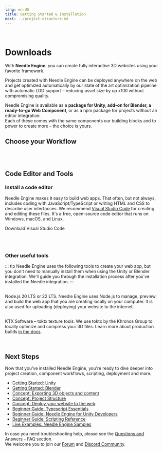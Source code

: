 ```yaml
---
lang: en-US
title: Getting Started & Installation
next: ../project-structure.md
---
```


<br/>

<discountbanner />


# Downloads

With **Needle Engine**, you can create fully interactive 3D websites using your favorite framework.

Projects created with Needle Engine can be deployed anywhere on the web and get optimized automatically by our state of the art optimization pipeline with automatic LOD support – reducing asset size by up x100 without compromising quality.   

Needle Engine is available as a **package for Unity, add-on for Blender, a ready-to-go Web Component**, or as a npm package for projects without an editor integration.    
Each of these comes with the same components our building blocks and to power to create more – the choice is yours.

## Choose your Workflow

<tool-tiles></tool-tiles>

<!-- | Tool |  |  |
| -- | -- | -- | 
| Node.js **(required)** | 16.x or 18.x <br>[Windows](https://nodejs.org/dist/v18.16.0/node-v18.16.0-x64.msi) <br/> [MacOS](https://nodejs.org/dist/v18.16.0/node-v18.16.0.pkg)   | For running a local development server
| VS Code *(recommended)* | any version<br/>[Windows](https://code.visualstudio.com/sha/download?build=stable&os=win32-x64-user) <br/> [MacOS](https://code.visualstudio.com/sha/download?build=stable&os=darwin-universal) | For code editing (optional)  |
| **Supported Editors** | |
| Unity | 2020.3.16+ <br/>2021.3.9+ <br/>2022.3.0+<br/>[Get Unity Hub](https://unity.com/download) | For setting up your scenes, components, animations... |
| Blender | 3.3<br/>3.4<br/>3.5<br/>3.6<br/>[Get Blender](https://www.blender.org/download/) | For setting up your scenes, components, animations... |
   -->

  
<!-- ### For optimized builds 

| Tool | | |
| -- | -- | -- |
| | | |
| **toktx** | 4.1<br/>[Windows](https://fwd.needle.tools/needle-engine/toktx/win) <br/> [MacOS](https://fwd.needle.tools/needle-engine/toktx/osx) <br/> [Mac OS Apple Silicon](https://fwd.needle.tools/needle-engine/toktx/osx-silicon) <br/> [Other Releases](https://github.com/KhronosGroup/KTX-Software/releases/tag/v4.1.0-rc3)  | For texture compression (recommended) <br/>You can read more about that [here](./deployment.md#production-builds) in our docs -->



<br/>
<br/>



<!--
<img src="/imgs/unity-logo.webp" style="max-height:70px;" />


## Needle Engine for Unity 

*Supported Unity versions: 2021.3 LTS, 2022.3 LTS*

<needle-button event_goal="download_unity" event_position="getting_started" large href="https://engine.needle.tools/downloads/unity?utm_source=needle_docs&utm_content=getting_started"><strong>Download Needle Engine for Unity</strong></needle-button> 

- Drop the downloaded .unitypackage file into a Unity project and confirm that you want to import it.
- Wait a moment for the installation and import to finish. A window may open stating that "A new scoped registry is now available in the Package Manager.". This is our Needle Package registry. You can safely close that window.  
- **Explore Samples** – Select the menu option _Needle Engine > Explore Samples_ to view, open and modify all available [sample scenes](https://engine.needle.tools/samples).  


**See [Needle Engine for Unity](../unity/index.md)** for a full list of features and instructions on getting started.


---


<img src="/blender/logo.png" style="max-height:70px;" />

## Needle Engine for Blender 
*Supported Blender versions: 4.1+*

<needle-button event_goal="download_blender" event_position="getting_started" large href="https://engine.needle.tools/downloads/blender?utm_source=needle_docs&utm_content=getting_started"><strong>Download Needle Engine for Blender</strong></needle-button>  
 
<br/> 

- The Blender add-on is downloaded as a zip file.
- In Blender, go to `File > Settings > Add-ons` and click the `Install` button.
- Then select the downloaded zip to install it.

**See [Needle Engine for Blender](../blender/index.md)** for a full list of features and instructions on getting started.

<br/>
<br/>
<br/>



<br/>
<br/>
<br/>

-->

## Code Editor and Tools

### Install a code editor

Needle Engine makes it easy to build web apps. That often, but not always, includes coding with JavaScript/TypeScript or writing HTML and CSS to describe user interfacces. We recommend [Visual Studio Code](https://code.visualstudio.com) for creating and editing these files. It's a free, open-source code editor that runs on Windows, macOS, and Linux.

<ClientOnly>
<!-- <br/><os-link generic_url="https://engine.needle.tools/downloads/unity">Needle Engine for Unity</os-link> — <os-link generic_url="https://engine.needle.tools/downloads/unity">Needle Engine for Blender</os-link> -->

<os-link windows_url="https://code.visualstudio.com/sha/download?build=stable&os=win32-x64-user" osx_url="https://code.visualstudio.com/sha/download?build=stable&os=darwin-universal">Download Visual Studio Code</os-link>


<br/>
<br/>

### Other useful tools

::: tip
Needle Engine uses the following tools to create your web app, but you don't need to manually install them when using the Unity or Blender integration. We'll guide you through the installation process after you've installed the Needle integration.
:::

<br/>
<os-link windows_url="https://fwd.needle.tools/needle-engine/nodejs/win" osx_url="https://fwd.needle.tools/needle-engine/nodejs/osx">Node.js 20 LTS or 22 LTS.</os-link>
Needle Engine uses Node.js to manage, preview and build the web app that you are creating locally on your computer.     
It is also used for uploading (deploying) your website to the internet.

<br/><os-link windows_url="https://fwd.needle.tools/needle-engine/toktx/win" osx_url="https://fwd.needle.tools/needle-engine/toktx/osx" osx_silicon_url="https://fwd.needle.tools/needle-engine/toktx/osx-silicon">KTX Software – toktx texture tools.</os-link> We use toktx by the Khronos Group to locally optimize and compress your 3D files. Learn more about production builds [in the docs](../deployment.md#production-builds).

<br/>
</ClientOnly>

<!--
## Option 1: Quick Start — Starter Project ⚡
1. **Download or Clone this repository**  
   It's set up with the right packages and settings to get you started right away.  

   _Clone with HTTPS:_ ``https://github.com/needle-tools/needle-engine-support.git``  
   _OR clone with SSH:_ ``git@github.com:needle-tools/needle-engine-support.git``  
   _OR download directly:_ <a href="https://github.com/needle-tools/needle-engine-support/archive/refs/heads/main.zip" target="_blank">Download Repository</a>
   
  
2. **Open the starter project**  
  Open `starter/Needle Engine Starter 2020_3` for a full sandbox project that's ready to run (including a couple of simple example scenes for lightmaps and custom shaders).  
  This is a sandbox builder project! It already comes with multi-player capabilities, and works across mobile, desktop, VR and AR.  

3. **Press Play**  
  Make sure the scene CollaborativeSandbox is open, and press Play! This will automatically do some setup steps and start a local server.  
  Once the setup is complete, a browser window will open, and your project is live.  
  From now on, all changes you do in Unity will be immediately visible in your browser.  

    > **Note**: Your browser might warn you about an untrusted SSL connection. Don't worry, the connection is still encrypted – please click "Advance" if your browser asks you to verify that you're sure you want to visit your server.  

4. **Make it your own**  
  Add assets and components, play around with lighting, add scripts and logic – this is your world now!  
  You can also [publish it on the web for free](#deploy-your-project-to-glitch-) so that others can join you.  
-->



## Next Steps

Now that you've installed Needle Engine, you're ready to dive deeper into project creation, component workflows, scripting, deployment and more. 

- [Getting Started: Unity](../unity/index.md)
- [Getting Started: Blender](../blender/index.md)  
- [Concept: Exporting 3D objects and content](../export.md)
- [Concept: Project Structure](../project-structure.md)
- [Concept: Deploy your website to the web](../deployment.md)
- [Beginner Guide: Typescript Essentials](./typescript-essentials.md) 
- [Beginner Guide: Needle Engine for Unity Developers](./for-unity-developers.md) 
- [Beginner Guide: Scripting Reference](../scripting.md) 
- [Live Examples: Needle Engine Samples](https://engine.needle.tools/samples)

In case you need troubleshooting help, please see the [Questions and Answers – FAQ](../faq.md) section.  
We welcome you to join our [Forum](https://forum.needle.tools/?utm_source=needle_docs&utm_content=content) and [Discord Community](https://discord.needle.tools).

